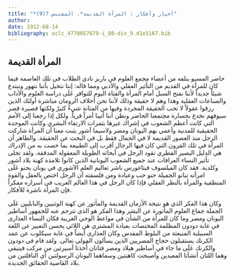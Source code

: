 ```yaml
---
title: "*أخبار وأفكار : المرأة القديمة*. المقتبس 7(9)"
author: 
date: 1912-08-14
bibliography: oclc_4770057679-i_80-div_9.d1e5167.bib
---
```




##  المرأة القديمة 


 حاضر المسيو بنلفه من أعضاء مجمع العلوم في باريز نادي الطلاب في تلك العاصمة فيما كان للمرأة في القديم من التأثير العقلي والأدبي ومما قاله: إننا نتخيل بأننا نتهور ونبتدع شيئاً جديداً لأننا نفتح السبل أمام المرأة والفتاة اليوم للتوافر عَلَى دراسة العلوم والآداب والصناعات العقلية وهذا وهم لا حقيقة وذلك لأننا نحن أخلاف الرومان مباشرة أولئك الذين   رزقوا عقولاً لا تحب الحقيقة المجردة وفيها من المتانة شيءٌ كثيرٌ ولكنها قصيرة قصر سيوفهم نخدع بجسارة مجتمعنا الحاضر ونظن أننا أتينا أمراً فرياً. ولكل إذا رجعنا إلى الأمم التي كانت أعظم الشعوب في إشراك غيرها بثمرات الارتقاء البشري وكانت الموحدة الحقيقية للمدنية وأعمي بهم اليونان ومصر ولاسيما آشور يثبت معنا أن المرأة شاركت الرجل منذ العصور القديمة لا في الجمال فقط بل في البحث عن الحقيقة. والظاهر أن المرأة في تلك القرون التي كان فيها الرجال أقرب إلى الطبيعة بما خصت به من الإدراك هي الدليل البصير الفطري تقود الرجل في أبحاثه الطويلة المعقولة المدققة. ولقد تجلى تأثير النساء العرافات عند جميع الشعوب اليونانية الذين كانوا تلامذة كهنة بلاد آشور وكلدية. فقد كان الفيلسوف فيثاغورس ناشر تعاليم العلم الآشوري في يونان يحنو عَلَى امرأته تيانو الجميلة حنو حب وعبادة ومن فلسفته أن الرجل اختص بالعقل والقوة المنطقية والمرأة بالنظر العقلي فإذا كان الرجل في هذا العالم الغريب في أسراره مفكراً فإن المرأة ناشرة للأفكار. 

 وكان هذا الفكر الذي هو نتيجة الأزمان القديمة والمأثور عن كهنة الوثنيين والبابليين عَلَى الجملة جماع العلوم المأثورة عن البشر وهذا الفكر هو الذي تترجم عنه للجمهور أساطير اليونان ومصر وما كان للمرأة من الشأن في مواعظ الوحي الغريبة فكان النساء العذارى في غابة دودون المظلمة المختصات بعبادة المشتري هن اللائي يحسن التعبير عن اللغة السبيلية المنبعثة من البلوط المقدس وكان العذارى أيضاً في غابة سيكلوب عن عمد الكرنك يستقبلون حجاج المصريين الذين يسألون المولى تعالى. ولقد قام في دودون والكرنك عَلَى ما جاء في أساطير هيلاد ومصر فتاتان أُخذتا أسيرتين من مركب فينيقي وهما اللتان أنشأتا المعبدين وأصبحت كاهنتين وسماهما اليونان الرسولتين أي الناقلتين من بلاد القاصية الحقائق الجديدة. 

